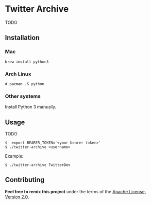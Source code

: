 # Twitter Archive

TODO

## Installation

### Mac

```shell
brew install python3
```

### Arch Linux

```shell
# pacman -S python
```

### Other systems

Install Python 3 manually.

## Usage

TODO

```shell
$  export BEARER_TOKEN='<your bearer token>'
$ ./twitter-archive <username>
```

Example:

```shell
$ ./twitter-archive TwitterDev
```

## Contributing

__Feel free to remix this project__ under the terms of the [Apache License,
Version 2.0](http://www.apache.org/licenses/LICENSE-2.0).
